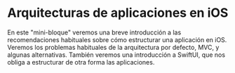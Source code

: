 # Arquitecturas de aplicaciones en iOS

En este "mini-bloque" veremos una breve introducción a las recomendaciones habituales sobre cómo estructurar una aplicación en iOS. Veremos los problemas habituales de la arquitectura por defecto, MVC, y algunas alternativas. También veremos una introducción a SwiftUI, que nos obliga a estructurar de otra forma las aplicaciones.